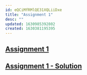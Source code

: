 ```yaml
---
id: eQCiMfRMlQE31XQLiiDxe
title: "Assignment 1"
desc: ""
updated: 1630985392802
created: 1630381195395
---
```


## [Assignment 1](assets/Assignment_1_ENR305_Sensors_instruments_and_Experimentation.pdf)

## [Assignment 1 - Solution](assets/1_AU1940065_AU1940175_AU1940017.pdf)